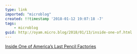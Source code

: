 ```yaml
---
type: link
imported: "microblog"
created: !!timestamp '2018-01-12 19:07:18 -7'
tags:
    - microblog
guid: http://oyam.micro.blog/2018/01/13/inside-one-of.html
---
```

[Inside One of America’s Last Pencil Factories](https://www.nytimes.com/2018/01/12/magazine/inside-one-of-americas-last-pencil-factories.html)

